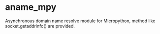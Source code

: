 # aname_mpy
Asynchronous domain name resolve module for Micropython, method like socket.getaddrinfo() are provided.
